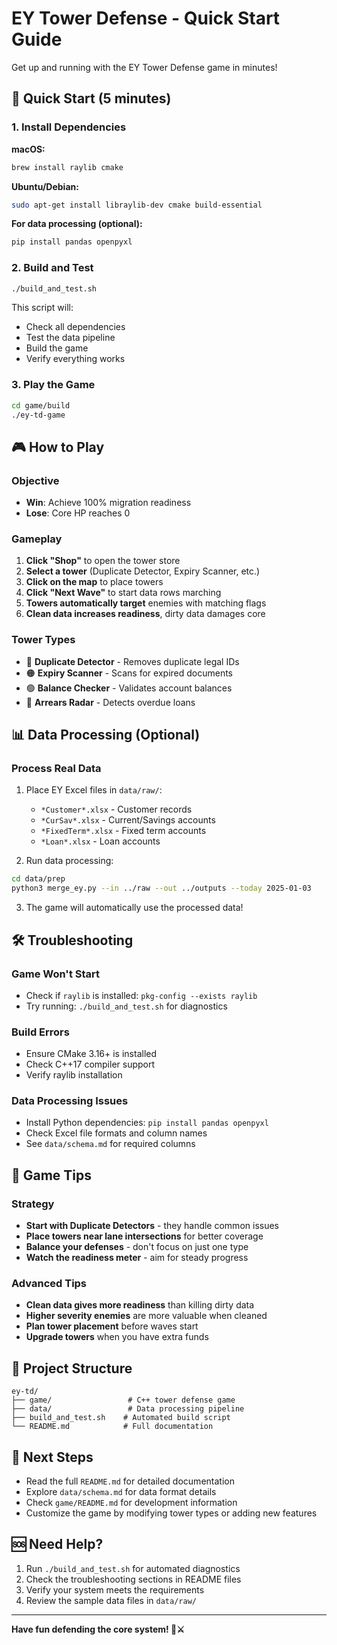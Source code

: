 # EY Tower Defense - Quick Start Guide

Get up and running with the EY Tower Defense game in minutes!

## 🚀 Quick Start (5 minutes)

### 1. Install Dependencies

**macOS:**
```bash
brew install raylib cmake
```

**Ubuntu/Debian:**
```bash
sudo apt-get install libraylib-dev cmake build-essential
```

**For data processing (optional):**
```bash
pip install pandas openpyxl
```

### 2. Build and Test

```bash
./build_and_test.sh
```

This script will:
- Check all dependencies
- Test the data pipeline
- Build the game
- Verify everything works

### 3. Play the Game

```bash
cd game/build
./ey-td-game
```

## 🎮 How to Play

### Objective
- **Win**: Achieve 100% migration readiness
- **Lose**: Core HP reaches 0

### Gameplay
1. **Click "Shop"** to open the tower store
2. **Select a tower** (Duplicate Detector, Expiry Scanner, etc.)
3. **Click on the map** to place towers
4. **Click "Next Wave"** to start data rows marching
5. **Towers automatically target** enemies with matching flags
6. **Clean data increases readiness**, dirty data damages core

### Tower Types
- 🔵 **Duplicate Detector** - Removes duplicate legal IDs
- 🟠 **Expiry Scanner** - Scans for expired documents  
- 🟢 **Balance Checker** - Validates account balances
- 🔴 **Arrears Radar** - Detects overdue loans

## 📊 Data Processing (Optional)

### Process Real Data
1. Place EY Excel files in `data/raw/`:
   - `*Customer*.xlsx` - Customer records
   - `*CurSav*.xlsx` - Current/Savings accounts
   - `*FixedTerm*.xlsx` - Fixed term accounts
   - `*Loan*.xlsx` - Loan accounts

2. Run data processing:
```bash
cd data/prep
python3 merge_ey.py --in ../raw --out ../outputs --today 2025-01-03
```

3. The game will automatically use the processed data!

## 🛠️ Troubleshooting

### Game Won't Start
- Check if `raylib` is installed: `pkg-config --exists raylib`
- Try running: `./build_and_test.sh` for diagnostics

### Build Errors
- Ensure CMake 3.16+ is installed
- Check C++17 compiler support
- Verify raylib installation

### Data Processing Issues
- Install Python dependencies: `pip install pandas openpyxl`
- Check Excel file formats and column names
- See `data/schema.md` for required columns

## 🎯 Game Tips

### Strategy
- **Start with Duplicate Detectors** - they handle common issues
- **Place towers near lane intersections** for better coverage
- **Balance your defenses** - don't focus on just one type
- **Watch the readiness meter** - aim for steady progress

### Advanced Tips
- **Clean data gives more readiness** than killing dirty data
- **Higher severity enemies** are more valuable when cleaned
- **Plan tower placement** before waves start
- **Upgrade towers** when you have extra funds

## 📁 Project Structure

```
ey-td/
├── game/                 # C++ tower defense game
├── data/                 # Data processing pipeline
├── build_and_test.sh    # Automated build script
└── README.md            # Full documentation
```

## 🔗 Next Steps

- Read the full `README.md` for detailed documentation
- Explore `data/schema.md` for data format details
- Check `game/README.md` for development information
- Customize the game by modifying tower types or adding new features

## 🆘 Need Help?

1. Run `./build_and_test.sh` for automated diagnostics
2. Check the troubleshooting sections in README files
3. Verify your system meets the requirements
4. Review the sample data files in `data/raw/`

---

**Have fun defending the core system! 🏦⚔️**

